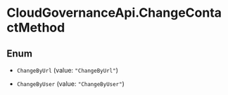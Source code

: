 # CloudGovernanceApi.ChangeContactMethod

## Enum


* `ChangeByUrl` (value: `"ChangeByUrl"`)

* `ChangeByUser` (value: `"ChangeByUser"`)


